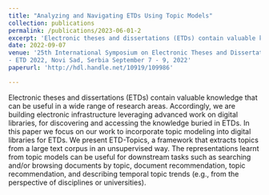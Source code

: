 ```yaml
---
title: "Analyzing and Navigating ETDs Using Topic Models"
collection: publications
permalink: /publications/2023-06-01-2
excerpt: 'Electronic theses and dissertations (ETDs) contain valuable knowledge that can be useful in a wide range of research areas...'
date: 2022-09-07
venue: '25th International Symposium on Electronic Theses and Dissertations
- ETD 2022, Novi Sad, Serbia September 7 - 9, 2022'
paperurl: 'http://hdl.handle.net/10919/109986'

---
```

Electronic theses and dissertations (ETDs) contain valuable knowledge that can be useful in a wide range of research areas. Accordingly, we are
building electronic infrastructure leveraging advanced work on digital libraries,
for discovering and accessing the knowledge buried in ETDs. In this paper we
focus on our work to incorporate topic modeling into digital libraries for ETDs.
We present ETD-Topics, a framework that extracts topics from a large text corpus in an unsupervised way. The representations learnt from topic models can
be useful for downstream tasks such as searching and/or browsing documents
by topic, document recommendation, topic recommendation, and describing
temporal topic trends (e.g., from the perspective of disciplines or universities).
